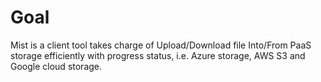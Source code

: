 # Goal
Mist is a client tool takes charge of Upload/Download file Into/From PaaS storage efficiently with progress status, i.e. Azure storage, AWS S3 and Google cloud storage.
